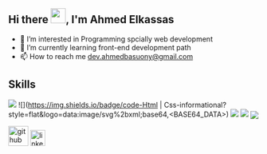 ## Hi there <img src="https://raw.githubusercontent.com/MartinHeinz/MartinHeinz/master/wave.gif" width="30px">, I'm Ahmed Elkassas

- 👀 I’m interested in Programming spcially web development 
- 🌱 I’m currently learning front-end development path 
- 📫 How to reach me dev.ahmedbasuony@gmail.com

## Skills


![](https://img.shields.io/badge/code-Javascript-informational?style=flat&logo=data:image/svg%2bxml;base64,<BASE64_DATA>)
![](https://img.shields.io/badge/code-Html | Css-informational?style=flat&logo=data:image/svg%2bxml;base64,<BASE64_DATA>)
![](https://img.shields.io/badge/code-React-informational?style=flat&logo=data:image/svg%2bxml;base64,<BASE64_DATA>)
![](https://img.shields.io/badge/Shell-Powershell-informational?style=flat&logo=data:image/svg%2bxml;base64,<BASE64_DATA>)
<img align="center" src="https://github-readme-stats.vercel.app/api/<CARD_TYPE>/?username=<USERNAME>&theme=<THEME_NAME>" />


[<img src='https://img.icons8.com/glyph-neue/344/github.png' alt='github' height='40'>](https://github.com/Ahmed-Elkassas)  [<img src='https://img.icons8.com/external-justicon-flat-justicon/344/external-linkedin-social-media-justicon-flat-justicon.png' alt='linkedin' height='32' width='30'>](https://www.linkedin.com/in/ahmed-elkassas-bbb537201/)  



